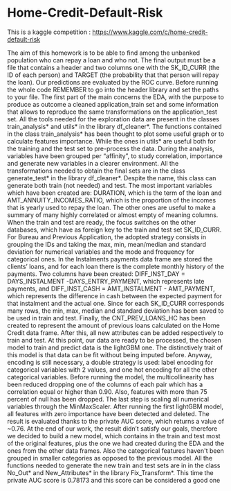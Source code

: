 # Home-Credit-Default-Risk
This is a kaggle competition : https://www.kaggle.com/c/home-credit-default-risk

The aim of this homework is to be able to find among the unbanked population who can repay a loan and
who not. The final output must be a file that contains a header and two columns one with
the SK_ID_CURR (the ID of each person) and TARGET (the probability that that person will repay the
loan). Our predictions are evaluated by the ROC curve.
Before running the whole code REMEMBER to go into the header library and set the paths to your file.
The first part of the main concerns the EDA, with the purpose to produce as outcome a cleaned
application_train set and some information that allows to reproduce the same transformations on the
application_test set. All the tools needed for the exploration data are present in the classes train_analysis*
and utils* in the library df_cleaner*. The functions contained in the class train_analysis* has been thought to
plot some useful graph or to calculate features importance. While the ones in utils* are useful both for the
training and the test set to pre-process the data. During the analysis, variables have been grouped per
“affinity”, to study correlation, importance and generate new variables in a clearer environment. All the
transformations needed to obtain the final sets are in the class generate_test* in the library df_cleaner*.
Despite the name, this class can generate both train (not needed) and test. The most important variables
which have been created are: DURATION, which is the term of the loan and
AMT_ANNUITY_INCOMES_RATIO, which is the proportion of the incomes that is yearly used to repay the
loan. The other ones are useful to make a summary of many highly correlated or almost empty of meaning
columns.
When the train and test are ready, the focus switches on the other databases, which have as foreign key
to the train and test set SK_ID_CURR. For Bureau and Previous Application, the adopted strategy consists
in grouping the IDs and taking the max, min, mean/median and standard deviation for numerical
variables and the mode and frequency for categorical ones.
In the Instalments payments data frame are stored the clients’ loans, and for each loan there is the
complete monthly history of the payments. Two columns have been created: DIFF_INST_DAY =
DAYS_INSTALMENT -DAYS_ENTRY_PAYMENT, which represents late payments, and DIFF_INST_CASH
= AMT_INSTALMENT - AMT_PAYMENT, which represents the difference in cash between the expected
payment for that instalment and the actual one. Since for each SK_ID_CURR corresponds many rows, the
min, max, median and standard deviation has been saved to be used in train and test. Finally, the
CNT_PREV_LOANS_HC has been created to represent the amount of previous loans calculated on the
Home Credit data frame. After this, all new attributes can be added respectively to train and test.
At this point, our data are ready to be processed, the chosen model to train and predict data is the
lightGBM one. The distinctively trait of this model is that data can be fit without being imputed before.
Anyway, encoding is still necessary, a double strategy is used: label encoding for categorical variables
with 2 values, and one hot encoding for all the other categorical variables. Before running the model, the
multicollinearity has been reduced dropping one of the columns of each pair which has a correlation
equal or higher than 0.90. Also, features with more than 75 percent of null has been dropped. The last step
is scaling all numerical variables through the MinMaxScaler. After running the first lightGBM model, all
features with zero importance have been detected and deleted. The result is evaluated thanks to the
private AUC score, which returns a value of ~0.76.
At the end of our work, the result didn’t satisfy our goals, therefore we decided to build a new model,
which contains in the train and test most of the original features, plus the one we had created during the
EDA and the ones from the other data frames. Also the categorical features haven't been grouped in
smaller categories as opposed to the previous model. All the functions needed to generate the new train
and test sets are in in the class No_Out* and New_Attributes* in the library Fix_Transform*. This time the
private AUC score is 0.78173 and this score can be considered a good one

